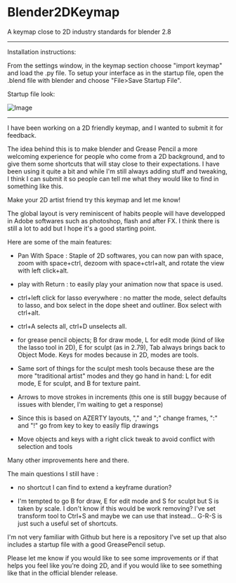 # Blender2DKeymap
A keymap close to 2D industry standards for blender 2.8


-------------------------------------------------

Installation instructions:

From the settings window, in the keymap section choose "import keymap" and load the .py file.
To setup your interface as in the startup file, open the .blend file with blender and choose "File>Save Startup File".

Startup file look:



![Image](https://imgur.com/a/c4f1VI0)

-------------------------------------------------


I have been working on a 2D friendly keymap, and I wanted to submit it for feedback.

The idea behind this is to make blender and Grease Pencil a more welcoming experience for people who come from a 2D background, and to give them some shortcuts that will stay close to their expectations. I have been using it quite a bit and while I'm still always adding stuff and tweaking, I think I can submit it so people can tell me what they would like to find in something like this.

Make your 2D artist friend try this keymap and let me know!

The global layout is very reminiscent of habits people will have developped in Adobe softwares such as photoshop, flash and after FX. I think there is still a lot to add but I hope it's a good starting point.

Here are some of the main features:

* Pan With Space : Staple of 2D softwares, you can now pan with space, zoom with space+ctrl, dezoom with space+ctrl+alt, and rotate the view with left click+alt.

* play with Return : to easily play your animation now that space is used.

* ctrl+left click for lasso everywhere : no matter the mode, select defaults to lasso, and box select in the dope sheet and outliner. Box select with ctrl+alt.

* ctrl+A selects all, ctrl+D unselects all.

* for grease pencil objects; B for draw mode, L for edit mode (kind of like the lasso tool in 2D), E for sculpt (as in 2.79), Tab always brings back to Object Mode. Keys for modes because in 2D, modes are tools.

* Same sort of things for the sculpt mesh tools because these are the more "traditional artist" modes and they go hand in hand: L for edit mode, E for sculpt, and B for texture paint.

* Arrows to move strokes in increments (this one is still buggy because of issues with blender, I'm waiting to get a response)

* Since this is based on AZERTY layouts, "," and ";" change frames, ":" and "!" go from key to key to easily flip drawings

* Move objects and keys with a right click tweak to avoid conflict with selection and tools

Many other improvements here and there.

The main questions I still have :

* no shortcut I can find to extend a keyframe duration?

* I'm tempted to go B for draw, E for edit mode and S for sculpt but S is taken by scale. I don't know if this would be work removing? I've set transform tool to Ctrl+S and maybe we can use that instead... G-R-S is just such a useful set of shortcuts.


I'm not very familiar with Github but here is a repository I've set up that also includes a startup file with a good GreasePencil setup.

Please let me know if you would like to see some improvements or if that helps you feel like you're doing 2D, and if you would like to see something like that in the official blender release.
